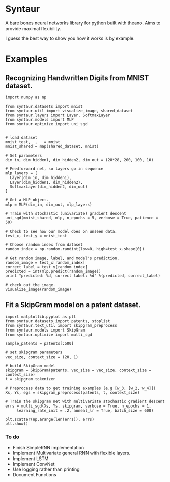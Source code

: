 # Syntaur

A bare bones neural networks library for python built with theano.
Aims to provide maximal flexibility. 

I guess the best way to show you how it works is by example. 

# Examples

## Recognizing Handwritten Digits from MNIST dataset.

```
import numpy as np

from syntaur.datasets import mnist
from syntaur.util import visualize_image, shared_dataset
from syntaur.layers import Layer, SoftmaxLayer
from syntaur.models import MLP
from syntaur.optimize import uni_sgd


# load dataset
mnist_test, _, _ = mnist
mnist_shared = map(shared_dataset, mnist)

# Set parameters
dim_in, dim_hidden1, dim_hidden2, dim_out = (28*28, 200, 100, 10)

# Feedforward net, so layers go in sequence
mlp_layers = [
  Layer(dim_in, dim_hidden1),
  Layer(dim_hidden1, dim_hidden2),
  SoftmaxLayer(dim_hidden2, dim_out)
]

# Get a MLP object.
mlp = MLP(dim_in, dim_out, mlp_layers)

# Train with stochastic (univariate) gradient descent
uni_sgd(mnist_shared, mlp, n_epochs = 5, verbose = True, patience = 50)

# Check to see how our model does on unseen data. 
test_x, test_y = mnist_test

# Choose random index from dataset
random_index = np.random.randint(low=0, high=test_x.shape[0])

# Get random image, label, and model's prediction.
random_image = test_x[random_index]
correct_label = test_y[random_index]
predicted = int(mlp.predict(random_image))
print "predicted: %d, correct label: %d" %(predicted, correct_label)

# check out the image. 
visualize_image(random_image)

```

## Fit a SkipGram model on a patent dataset. 

```
import matplotlib.pyplot as plt
from syntaur.datasets import patents, stoplist
from syntaur.text_util import skipgram_preprocess
from syntaur.models import SkipGram
from syntaur.optimize import multi_sgd

sample_patents = patents[:500]

# set skipgram parameters
vec_size, context_size = (20, 1)

# build SkipGram model
skipgram = SkipGram(patents, vec_size = vec_size, context_size = context_size)
t = skipgram.tokenizer

# Preprocess data to get training examples (e.g [w_3, [w_2, w_4]])
Xs, Ys, egs = skipgram_preprocess(patents, t, context_size)

# Train the skipgram net with multivariate stochastic gradient descent
errs = multi_sgd(Xs, Ys, skipgram, verbose = True, n_epochs = 1, 
     learning_rate_init = .2, anneal_lr = True, batch_size = 600)

plt.scatter(np.arange(len(errs)), errs)
plt.show()
```

### To do
- Finish SimpleRNN implementation
- Implement Multivariate general RNN with flexible layers. 
- Implement LSTM
- Implement ConvNet
- Use logging rather than printing
- Document Functions
